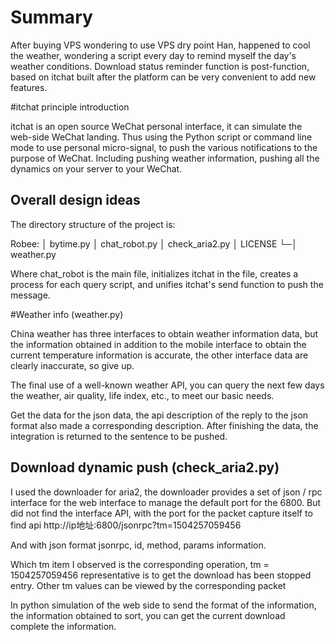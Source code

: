 Summary
====

After buying VPS wondering to use VPS dry point Han, happened to cool the weather, wondering a script every day to remind myself the day's weather conditions. Download status reminder function is post-function, based on itchat built after the platform can be very convenient to add new features.



#itchat principle introduction

itchat is an open source WeChat personal interface, it can simulate the web-side WeChat landing. Thus using the Python script or command line mode to use personal micro-signal, to push the various notifications to the purpose of WeChat. Including pushing weather information, pushing all the dynamics on your server to your WeChat.


Overall design ideas
-------

The directory structure of the project is:

Robee:
│ bytime.py
│ chat_robot.py
│ check_aria2.py
│ LICENSE
└─│ weather.py


Where chat_robot is the main file, initializes itchat in the file, creates a process for each query script, and unifies itchat's send function to push the message.

#Weather info (weather.py)

China weather has three interfaces to obtain weather information data, but the information obtained in addition to the mobile interface to obtain the current temperature information is accurate, the other interface data are clearly inaccurate, so give up.

The final use of a well-known weather API, you can query the next few days the weather, air quality, life index, etc., to meet our basic needs.

Get the data for the json data, the api description of the reply to the json format also made a corresponding description. After finishing the data, the integration is returned to the sentence to be pushed.

Download dynamic push (check_aria2.py)
-------

I used the downloader for aria2, the downloader provides a set of json / rpc interface for the web interface to manage the default port for the 6800. But did not find the interface API, with the port for the packet capture itself to find api
http://ip地址:6800/jsonrpc?tm=1504257059456

And with json format jsonrpc, id, method, params information.

Which tm item I observed is the corresponding operation, tm = 1504257059456 representative is to get the download has been stopped entry. Other tm values ​​can be viewed by the corresponding packet

In python simulation of the web side to send the format of the information, the information obtained to sort, you can get the current download complete the information.